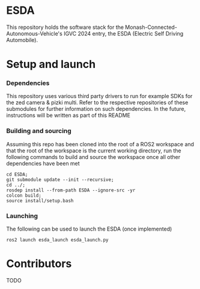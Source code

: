 # ESDA

This repository holds the software stack for the Monash-Connected-Autonomous-Vehicle's IGVC 2024 entry, the ESDA (Electric Self Driving Automobile).

# Setup and launch

### Dependencies

This repository uses various third party drivers to run for example SDKs for the zed camera & pizki multi.
Refer to the respective repositories of these submodules for further information on such dependencies.
In the future, instructions will be written as part of this README

### Building and sourcing

Assuming this repo has been cloned into the root of a ROS2 workspace and that the root of the workspace
is the current working directory, run the following commands to build and source the workspace once all 
other dependencies have been met

```
cd ESDA;
git submodule update --init --recursive;
cd ../;
rosdep install --from-path ESDA --ignore-src -yr
colcon build;
source install/setup.bash
```

### Launching

The following can be used to launch the ESDA (once implemented)

`ros2 launch esda_launch esda_launch.py`

# Contributors

TODO
